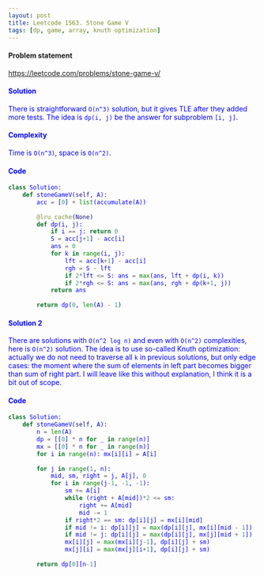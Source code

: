 ```yaml
---
layout: post
title: Leetcode 1563. Stone Game V
tags: [dp, game, array, knuth optimization]
---
```


#### Problem statement

<a href="https://leetcode.com/problems/stone-game-v/"> <font color = blue>https://leetcode.com/problems/stone-game-v/

#### Solution
There is straightforward `O(n^3)` solution, but it gives TLE after they added more tests. The idea is `dp(i, j)` be the answer for subproblem `[i, j]`.

#### Complexity
Time is `O(n^3)`, space is `O(n^2)`.

#### Code
```python
class Solution:
    def stoneGameV(self, A):
        acc = [0] + list(accumulate(A))
        
        @lru_cache(None)
        def dp(i, j):
            if i == j: return 0
            S = acc[j+1] - acc[i]
            ans = 0
            for k in range(i, j):
                lft = acc[k+1] - acc[i]
                rgh = S - lft
                if 2*lft <= S: ans = max(ans, lft + dp(i, k))
                if 2*rgh <= S: ans = max(ans, rgh + dp(k+1, j))     
            return ans
        
        return dp(0, len(A) - 1)
```

#### Solution 2
There are solutions with `O(n^2 log n)` and even with `O(n^2)` complexities, here is `O(n^2)` solution.
The idea is to use so-called Knuth optimization: actually we do not need to traverse all `k` in previous solutions, but only edge cases: the moment where the sum of elements in left part becomes bigger than sum of right part. I will leave like this without explanation, I think it is a bit out of scope.

#### Code
```python
class Solution:
    def stoneGameV(self, A):
        n = len(A)
        dp = [[0] * n for _ in range(n)]
        mx = [[0] * n for _ in range(n)]
        for i in range(n): mx[i][i] = A[i]
        
        for j in range(1, n):
            mid, sm, right = j, A[j], 0
            for i in range(j-1, -1, -1):
                sm += A[i]
                while (right + A[mid])*2 <= sm:
                    right += A[mid]
                    mid -= 1
                if right*2 == sm: dp[i][j] = mx[i][mid]
                if mid != i: dp[i][j] = max(dp[i][j], mx[i][mid - 1])       
                if mid != j: dp[i][j] = max(dp[i][j], mx[j][mid + 1])
                mx[i][j] = max(mx[i][j-1], dp[i][j] + sm)
                mx[j][i] = max(mx[j][i+1], dp[i][j] + sm)
    
        return dp[0][n-1]
```
